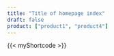```yaml
---
title: "Title of homepage index"
draft: false
product: ["product1", "product4"]
---
```



{{< myShortcode >}}